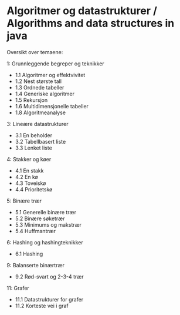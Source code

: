 # Algoritmer og datastrukturer / Algorithms and data structures in java

Oversikt over temaene:

1: Grunnleggende begreper og teknikker

* 1.1 Algoritmer og effektvivitet
* 1.2 Nest største tall
* 1.3 Ordnede tabeller
* 1.4 Generiske algoritmer
* 1.5 Rekursjon
* 1.6 Multidimensjonelle tabeller
* 1.8 Algoritmeanalyse

3: Lineære datastrukturer

* 3.1 En beholder
* 3.2 Tabellbasert liste
* 3.3 Lenket liste

4: Stakker og køer

* 4.1 En stakk
* 4.2 En kø
* 4.3 Toveiskø
* 4.4 Prioritetskø

5: Binære trær

* 5.1 Generelle binære trær
* 5.2 Binære søketrær
* 5.3 Minimums og makstrær
* 5.4 Huffmantrær

6: Hashing og hashingteknikker

* 6.1 Hashing

9: Balanserte binærtrær

* 9.2 Rød-svart og 2-3-4 trær

11: Grafer

* 11.1 Datastrukturer for grafer
* 11.2 Korteste vei i graf